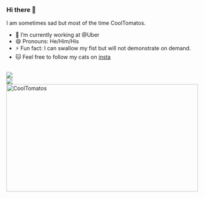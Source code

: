 ### Hi there 👋

I am sometimes sad but most of the time CoolTomatos.
- 🔭 I’m currently working at @Uber
- 😄 Pronouns: He/Him/His
- ⚡ Fun fact: I can swallow my fist but will not demonstrate on demand.
- 🐱 Feel free to follow my cats on [insta](https://www.instagram.com/patrick_and_mini)

<br>
<a href="https://www.trueachievements.com/gamer/酷酷西红柿-7480"><img src="https://www.trueachievements.com/gamercards/酷酷西红柿.png"/></a>
<br>
<a href="https://psnprofiles.com/CoolTomatos"><img src="https://card.psnprofiles.com/1/CoolTomatos.png" border="0"></a>
<br>
<a target="_blank" href="https://trakt.tv/users/cooltomatos"><img width="500" height="281" alt="CoolTomatos" src="https://widgets.trakt.tv/users/e3571215cfb3a944c88630d97c2779e4/watched/fanart2@2x.jpg" /></a>
